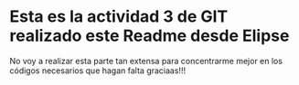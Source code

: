 # Esta es la actividad 3 de GIT realizado este Readme desde Elipse
No voy a realizar esta parte tan extensa para concentrarme mejor en los códigos necesarios que hagan falta graciaas!!!